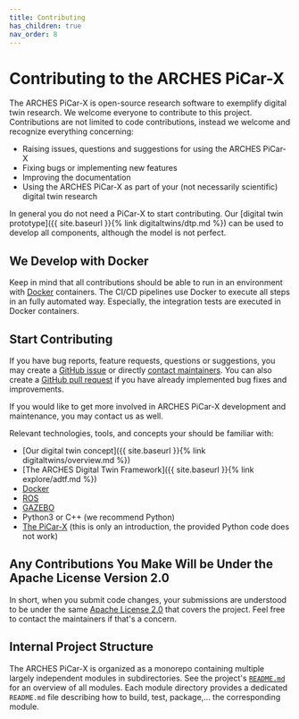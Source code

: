 ```yaml
---
title: Contributing
has_children: true
nav_order: 8
---
```


# Contributing to the ARCHES PiCar-X

The ARCHES PiCar-X is open-source research software to exemplify digital twin research. We welcome everyone to contribute to this project.
Contributions are not limited to code contributions, instead we welcome and recognize everything concerning:

* Raising issues, questions and suggestions for using the ARCHES PiCar-X
* Fixing bugs or implementing new features
* Improving the documentation
* Using the ARCHES PiCar-X as part of your (not necessarily scientific) digital twin research

In general you do not need a PiCar-X to start contributing. Our [digital twin prototype]({{ site.baseurl }}{% link digitaltwins/dtp.md %}) can be used to develop all components, although the model is not perfect.

## We Develop with Docker
Keep in mind that all contributions should be able to run in an environment with [Docker](https://www.docker.com/) containers. The CI/CD pipelines use Docker to execute all steps in an fully automated way. Especially, the integration tests are executed in Docker containers.

## Start Contributing

If you have bug reports, feature requests, questions or suggestions, you may create a [GitHub issue](https://github.com/cau-se/arches-picar-x/issues) or directly [contact maintainers](../project-info).
You can also create a [GitHub pull request](https://github.com/cau-se/arches-picar-x/pulls) if you have already implemented bug fixes and improvements.

If you would like to get more involved in ARCHES PiCar-X development and maintenance, you may contact us as well.

Relevant technologies, tools, and concepts your should be familiar with:
- [Our digital twin concept]({{ site.baseurl }}{% link digitaltwins/overview.md %})
- [The ARCHES Digital Twin Framework]({{ site.baseurl }}{% link explore/adtf.md %})
- [Docker](https://docker.com)
- [ROS](https://ros.org)
- [GAZEBO]([https://](https://gazebosim.org/docs/all/getstarted/))
- Python3 or C++ (we recommend Python)
- [The PiCar-X](https://docs.sunfounder.com/projects/picar-x/en/latest/introduction.html) (this is only an introduction, the provided Python code does not work)

## Any Contributions You Make Will be Under the Apache License Version 2.0
In short, when you submit code changes, your submissions are understood to be under the same [Apache License 2.0](https://choosealicense.com/licenses/apache-2.0/) that covers the project. Feel free to contact the maintainers if that's a concern.

## Internal Project Structure

The ARCHES PiCar-X is organized as a monorepo containing multiple largely independent modules in subdirectories.
See the project's [`README.md`](https://github.com/cau-se/arches-picar-x/blob/main/README.md#project-structure) for an overview of all modules.
Each module directory provides a dedicated `README.md` file describing how to build, test, package,... the corresponding module.

